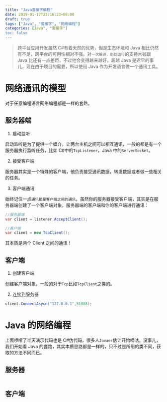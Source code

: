 ```yaml
---
title: "Java套接字编程"
date: 2019-01-17T23:16:23+08:00
draft: true
tags: ["Java", "套接字", "网络编程"]
categories: [Java", "套接字"]
toc: false
---
```


> 跨平台应用开发虽然 C#有着天然的优势，但是生态环境和 Java 相比仍然有不足，跨平台的可用性相对不强，对`一次编译，到处运行`的支持木钱跟 Java 比还有一点差距，不过他会变得越来越好，超越 Java 是迟早的事儿，现在由于项目的需要，所以使用 Java 作为开发语言做一个通讯工具。

# 网络通讯的模型

对于任意编程语言网络编程都是一样的套路。

## 服务器端

1. 启动监听

启动监听是为了提供一个媒介，让两台主机之间可以相互通讯，一般的都是有一个服务器执行监听任务，比如 C#中的`TcpListener`，Java 中的`ServerSocket`。

2. 接受客户端

服务器其实是一个特殊的客户端，他负责接受通讯数据，转发数据或者做一些相关的任务。

3. 客户端通讯

始终记住一点`通讯都是客户端之间的通讯`，虽然你的服务器接受客户端，其实是在服务器端创建了一个客户端对象，服务器端的客户端和你的客户端进行通讯：

```C#
//服务器端
var client = listener.AcceptClient();

//客户端
var client = new TcpClient();
```

其本质是两个 Client 之间的通讯！

## 客户端

1. 创建客户端

创建客户端对象，一般的对于`Tcp`比如`TcpClient`之类的。

2. 连接到服务器

```C#
client.ConnectAsycn("127.0.0.1",51888);
```

# Java 的网络编程

上面啰嗦了半天演示代码也是 C#伪代码，很多人`Javaer`估计开始嘀咕，没事儿，我们开始看 Java 的套路，其实本质思路都是一样的，只不过是所用的类不同，获取的方法不同而已。

## 服务器

```java

```

## 客户端

```java

```
